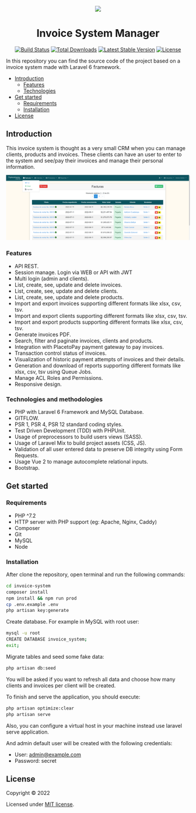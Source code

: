 <p align="center"><a href="https://laravel.com" target="_blank"><img src="https://raw.githubusercontent.com/laravel/art/master/logo-lockup/5%20SVG/2%20CMYK/1%20Full%20Color/laravel-logolockup-cmyk-red.svg" width="400"></a></p>

<p>
<h1 align="center">Invoice System Manager</h1>

<p align="center">
<a href="https://github.com/laravel/framework/actions"><img src="https://github.com/laravel/framework/workflows/tests/badge.svg" alt="Build Status"></a>
<a href="https://packagist.org/packages/laravel/framework"><img src="https://img.shields.io/packagist/dt/laravel/framework" alt="Total Downloads"></a>
<a href="https://packagist.org/packages/laravel/framework"><img src="https://img.shields.io/packagist/v/laravel/framework" alt="Latest Stable Version"></a>
<a href="https://packagist.org/packages/laravel/framework"><img src="https://img.shields.io/packagist/l/laravel/framework" alt="License"></a>
</p>

In this repository you can find the source code of the project based on a invoice system made with Laravel 6 framework.

- [Introduction](#introduction)
    - [Features](#features)
    - [Technologies](#technologies)
- [Get started](#get-started)
    - [Requirements](#requirements)
    - [Installation](#installation)
- [License](#license)

## Introduction

This invoice system is thought as a very small CRM when you can manage clients, products and invoices. These clients can have an user to enter to the system and see/pay their invoices and manage their personal information. 

<p align="center">

![Screenshot of the application](docs/images/main-app.png)

</p>

### Features

* API REST.
* Session manage. Login via WEB or API with JWT
* Multi login (admin and clients).
* List, create, see, update and delete invoices.
* List, create, see, update and delete clients.
* List, create, see, update and delete products.
* Import and export invoices supporting different formats like xlsx, csv, tsv.
* Import and export clients supporting different formats like xlsx, csv, tsv.
* Import and export products supporting different formats like xlsx, csv, tsv.
* Generate invoices PDF.
* Search, filter and paginate invoices, clients and products.
* Integration with PlacetoPay payment gateway to pay invoices.
* Transaction control status of invoices.
* Visualization of historic payment attempts of invoices and their details.
* Generation and download of reports supporting different formats like xlsx, csv, tsv using Queue Jobs.
* Manage ACL Roles and Permissions.
* Responsive design.

### Technologies and methodologies

* PHP with Laravel 6 Framework and MySQL Database.
* GITFLOW.
* PSR 1, PSR 4, PSR 12 standard coding styles.
* Test Driven Development (TDD) with PHPUnit.
* Usage of preprocessors to build users views (SASS).
* Usage of Laravel Mix to build project assets (CSS, JS).
* Validation of all user entered data to preserve DB integrity using Form Requests.
* Usage Vue 2 to manage autocomplete relational inputs.
* Bootstrap.

## Get started

### Requirements
- PHP ^7.2
- HTTP server with PHP support (eg: Apache, Nginx, Caddy)
- Composer
- Git
- MySQL
- Node

### Installation
After clone the repository, open terminal and run the following commands:
```bash
cd invoice-system
composer install
npm install && npm run prod
cp .env.example .env
php artisan key:generate
```
Create database. For example in MySQL with root user:
```bash
mysql -u root
CREATE DATABASE invoice_system;
exit;
```
Migrate tables and seed some fake data:
```bash
php artisan db:seed
```
You will be asked if you want to refresh all data and choose how many clients and invoices per client will be created.

To finish and serve the application, you should execute:
```bash
php artisan optimize:clear
php artisan serve
```

Also, you can configure a virtual host in your machine instead use laravel serve application.

And admin default user will be created with the following credentials:
* User: admin@example.com
* Password: secret

## License

Copyright © 2022

Licensed under [MIT license](LICENSE.md).
